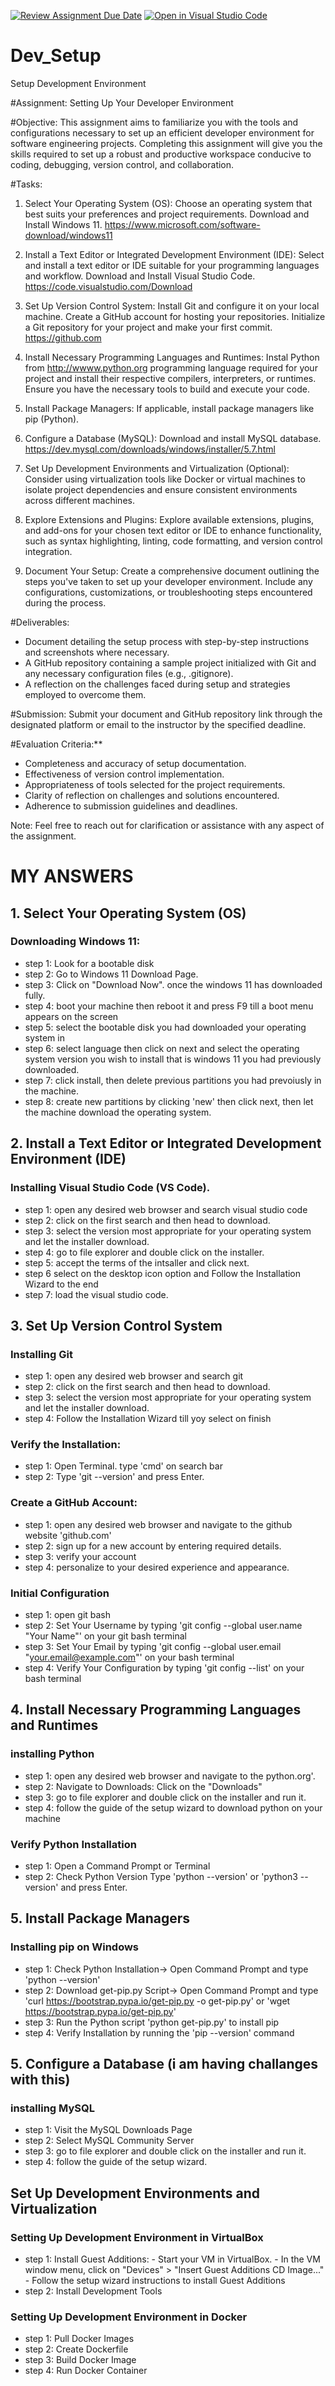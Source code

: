 [![Review Assignment Due Date](https://classroom.github.com/assets/deadline-readme-button-24ddc0f5d75046c5622901739e7c5dd533143b0c8e959d652212380cedb1ea36.svg)](https://classroom.github.com/a/vbnbTt5m)
[![Open in Visual Studio Code](https://classroom.github.com/assets/open-in-vscode-718a45dd9cf7e7f842a935f5ebbe5719a5e09af4491e668f4dbf3b35d5cca122.svg)](https://classroom.github.com/online_ide?assignment_repo_id=15247525&assignment_repo_type=AssignmentRepo)
# Dev_Setup
Setup Development Environment

#Assignment: Setting Up Your Developer Environment

#Objective:
This assignment aims to familiarize you with the tools and configurations necessary to set up an efficient developer environment for software engineering projects. Completing this assignment will give you the skills required to set up a robust and productive workspace conducive to coding, debugging, version control, and collaboration.

#Tasks:

1. Select Your Operating System (OS):
   Choose an operating system that best suits your preferences and project requirements. Download and Install Windows 11. https://www.microsoft.com/software-download/windows11

2. Install a Text Editor or Integrated Development Environment (IDE):
   Select and install a text editor or IDE suitable for your programming languages and workflow. Download and Install Visual Studio Code. https://code.visualstudio.com/Download
3. Set Up Version Control System:
   Install Git and configure it on your local machine. Create a GitHub account for hosting your repositories. Initialize a Git repository for your project and make your first commit. https://github.com

4. Install Necessary Programming Languages and Runtimes:
  Instal Python from http://wwww.python.org programming language required for your project and install their respective compilers, interpreters, or runtimes. Ensure you have the necessary tools to build and execute your code.

5. Install Package Managers:
   If applicable, install package managers like pip (Python).

6. Configure a Database (MySQL):
   Download and install MySQL database. https://dev.mysql.com/downloads/windows/installer/5.7.html

7. Set Up Development Environments and Virtualization (Optional):
   Consider using virtualization tools like Docker or virtual machines to isolate project dependencies and ensure consistent environments across different machines.

8. Explore Extensions and Plugins:
   Explore available extensions, plugins, and add-ons for your chosen text editor or IDE to enhance functionality, such as syntax highlighting, linting, code formatting, and version control integration.

9. Document Your Setup:
    Create a comprehensive document outlining the steps you've taken to set up your developer environment. Include any configurations, customizations, or troubleshooting steps encountered during the process. 

#Deliverables:
- Document detailing the setup process with step-by-step instructions and screenshots where necessary.
- A GitHub repository containing a sample project initialized with Git and any necessary configuration files (e.g., .gitignore).
- A reflection on the challenges faced during setup and strategies employed to overcome them.

#Submission:
Submit your document and GitHub repository link through the designated platform or email to the instructor by the specified deadline.

#Evaluation Criteria:**
- Completeness and accuracy of setup documentation.
- Effectiveness of version control implementation.
- Appropriateness of tools selected for the project requirements.
- Clarity of reflection on challenges and solutions encountered.
- Adherence to submission guidelines and deadlines.

Note: Feel free to reach out for clarification or assistance with any aspect of the assignment.


# MY ANSWERS
## 1. Select Your Operating System (OS)
### Downloading Windows 11:

- step 1: Look for a bootable disk
- step 2: Go to Windows 11 Download Page.
- step 3: Click on "Download Now". once the windows 11 has downloaded fully.
- step 4: boot your machine then reboot it and press F9 till a boot menu appears on the screen
- step 5: select the bootable disk you had downloaded your operating system in
- step 6: select language then click on next and select the operating system version you wish to install that is windows 11 you had previously downloaded.
- step 7: click install, then delete previous partitions you had prevoiusly in the machine.
- step 8: create new partitions by clicking 'new' then click next, then let the machine download the operating system.

## 2. Install a Text Editor or Integrated Development Environment (IDE)
### Installing Visual Studio Code (VS Code).
- step 1: open any desired web browser and search visual studio code
- step 2: click on the first search and then head to download.
- step 3: select the version most appropriate for your operating system and let the installer download.
- step 4: go to file explorer and double click on the installer. 
- step 5: accept the terms of the intsaller and click next.
- step 6 select on the desktop icon option and Follow the Installation Wizard to the end
- step 7: load the visual studio code.

## 3. Set Up Version Control System
### Installing Git
- step 1: open any desired web browser and search git
- step 2: click on the first search and then head to download.
- step 3: select the version most appropriate for your operating system and let the installer download.
- step 4: Follow the Installation Wizard till yoy select on finish

### Verify the Installation:
- step 1: Open Terminal. type 'cmd' on search bar
- step 2: Type 'git --version' and press Enter. 

### Create a GitHub Account:
- step 1: open any desired web browser and navigate to the github website 'github.com'
- step 2: sign up for a new account by entering required details.
- step 3: verify your account 
- step 4: personalize to your desired experience and appearance. 

### Initial Configuration
- step 1: open git bash
- step 2: Set Your Username by typing 'git config --global user.name "Your Name"' on your git bash terminal
- step 3: Set Your Email by typing 'git config --global user.email "your.email@example.com"' on your bash terminal
- step 4: Verify Your Configuration by typing 'git config --list' on your bash terminal

## 4. Install Necessary Programming Languages and Runtimes
### installing Python
- step 1: open any desired web browser and navigate to the python.org'.
- step 2: Navigate to Downloads: Click on the "Downloads" 
- step 3: go to file explorer and double click on the installer and run it. 
- step 4: follow the guide of the setup wizard to download python on your machine

### Verify Python Installation
- step 1: Open a Command Prompt or Terminal
- step 2: Check Python Version Type 'python --version' or 'python3 --version' and press Enter.

## 5. Install Package Managers
### Installing pip on Windows
- step 1: Check Python Installation-> Open Command Prompt and type 'python --version'
- step 2: Download get-pip.py Script-> Open Command Prompt and type 'curl https://bootstrap.pypa.io/get-pip.py -o get-pip.py' or 'wget https://bootstrap.pypa.io/get-pip.py'
- step 3: Run the Python script 'python get-pip.py' to install pip
- step 4: Verify Installation by running the 'pip --version' command

## 5. Configure a Database (i am having challanges with this)
### installing MySQL
- step 1: Visit the MySQL Downloads Page
- step 2: Select MySQL Community Server
- step 3: go to file explorer and double click on the installer and run it.
- step 4: follow the guide of the setup wizard.

## Set Up Development Environments and Virtualization
### Setting Up Development Environment in VirtualBox
- step 1: Install Guest Additions:
      - Start your VM in VirtualBox.
      - In the VM window menu, click on "Devices" > "Insert Guest Additions CD Image..."
      - Follow the setup wizard instructions to install Guest Additions
- step 2: Install Development Tools
### Setting Up Development Environment in Docker
- step 1: Pull Docker Images
- step 2: Create Dockerfile
- step 3: Build Docker Image
- step 4: Run Docker Container








